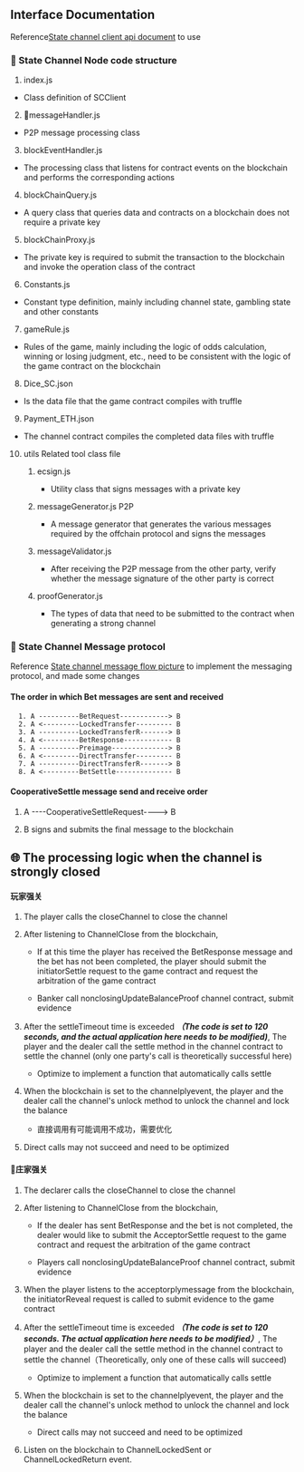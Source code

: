 ## Interface Documentation

Reference[State channel client api document](https://gitlab.f3m.club/dice/dice2win_blockchain_sc/wikis/State-Channel-Client-API-Document) to use

### :evergreen_tree:  State Channel Node code structure

1. index.js
* Class definition of SCClient

2. messageHandler.js 
* P2P message processing class

3. blockEventHandler.js
* The processing class that listens for contract events on the blockchain and performs the corresponding actions

4. blockChainQuery.js 
* A query class that queries data and contracts on a blockchain does not require a private key

5. blockChainProxy.js 
* The private key is required to submit the transaction to the blockchain and invoke the operation class of the contract

6. Constants.js 
* Constant type definition, mainly including channel state, gambling state and other constants

7. gameRule.js 
* Rules of the game, mainly including the logic of odds calculation, winning or losing judgment, etc., need to be consistent with the logic of the game contract on the blockchain

8. Dice_SC.json
* Is the data file that the game contract compiles with truffle

9.  Payment_ETH.json
* The channel contract compiles the completed data files with truffle

10. utils  Related tool class file
    1.  ecsign.js 
        * Utility class that signs messages with a private key

    2. messageGenerator.js P2P
        * A message generator that generates the various messages required by the offchain protocol and signs the messages

    3.  messageValidator.js 
        * After receiving the P2P message from the other party, verify whether the message signature of the other party is correct

    4.  proofGenerator.js 
        * The types of data that need to be submitted to the contract when generating a strong channel

### :post_office: State Channel Message protocol

Reference [State channel message flow picture](https://gitlab.f3m.club/dice/dice2win_blockchain_sc/wikis/State-Channel-message-flow-picture) to implement the messaging protocol, and made some changes


#### The order in which Bet messages are sent and received   

```
  1. A ----------BetRequest------------> B
  2. A <---------LockedTransfer--------- B
  3. A ----------LockedTransferR-------> B
  4. A <---------BetResponse------------ B
  5. A ----------Preimage--------------> B
  6. A <---------DirectTransfer--------- B
  7. A ----------DirectTransferR-------> B
  8. A <---------BetSettle-------------- B
```
 
#### CooperativeSettle message send and receive order

  1. A ----CooperativeSettleRequest----> B
  
  2. B signs and submits the final message to the blockchain


## :globe_with_meridians: The processing logic when the channel is strongly closed

#### 玩家强关

1. The player calls the closeChannel to close the channel

2. After listening to ChannelClose from the blockchain,

   - If at this time the player has received the BetResponse message and the bet has not been completed, the player should submit the initiatorSettle request to the game contract and request the arbitration of the game contract

   - Banker call nonclosingUpdateBalanceProof channel contract, submit evidence

3. After the settleTimeout time is exceeded ***（The code is set to 120 seconds, and the actual application here needs to be modified)***, The player and the dealer call the settle method in the channel contract to settle the channel (only one party's call is theoretically successful here)

   - Optimize to implement a function that automatically calls settle

4. When the blockchain is set to the channelplyevent, the player and the dealer call the channel's unlock method to unlock the channel and lock the balance
   - 直接调用有可能调用不成功，需要优化
   
5. Direct calls may not succeed and need to be optimized

#### 庄家强关

1. The declarer calls the closeChannel to close the channel

2. After listening to ChannelClose from the blockchain,

   - If the dealer has sent BetResponse and the bet is not completed, the dealer would like to submit the AcceptorSettle request to the game contract and request the arbitration of the game contract

   - Players call nonclosingUpdateBalanceProof channel contract, submit evidence

3. When the player listens to the acceptorplymessage from the blockchain, the initiatorReveal request is called to submit evidence to the game contract

4. After the settleTimeout time is exceeded ***（The code is set to 120 seconds. The actual application here needs to be modified）***, The player and the dealer call the settle method in the channel contract to settle the channel（Theoretically, only one of these calls will succeed) 

   - Optimize to implement a function that automatically calls settle

5. When the blockchain is set to the channelplyevent, the player and the dealer call the channel's unlock method to unlock the channel and lock the balance

   - Direct calls may not succeed and need to be optimized

6. Listen on the blockchain to ChannelLockedSent or ChannelLockedReturn event.
